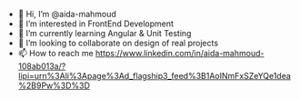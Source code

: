 - 👋 Hi, I’m @aida-mahmoud
- 👀 I’m interested in FrontEnd Development
- 🌱 I’m currently learning Angular & Unit Testing
- 💞️ I’m looking to collaborate on design of real projects
- 📫 How to reach me https://www.linkedin.com/in/aida-mahmoud-108ab013a/?lipi=urn%3Ali%3Apage%3Ad_flagship3_feed%3B1AoINmFxSZeYQe1dea%2B9Pw%3D%3D

<!---
aida-mahmoud/aida-mahmoud is a ✨ special ✨ repository because its `README.md` (this file) appears on your GitHub profile.
You can click the Preview link to take a look at your changes.
--->
